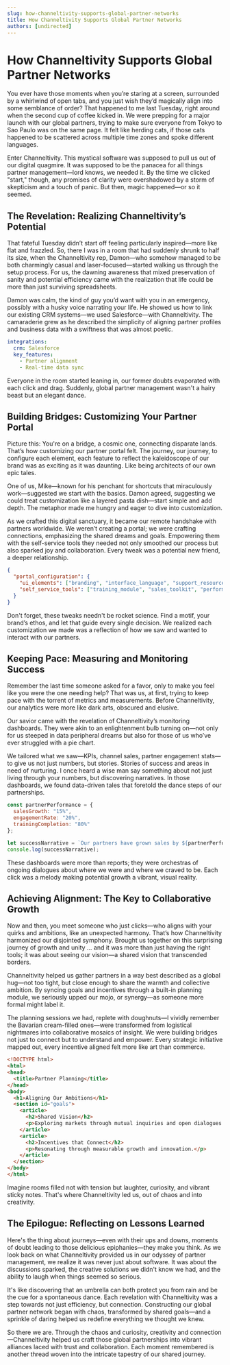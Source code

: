 ```yaml
---
slug: how-channeltivity-supports-global-partner-networks
title: How Channeltivity Supports Global Partner Networks
authors: [undirected]
---
```



# How Channeltivity Supports Global Partner Networks

You ever have those moments when you’re staring at a screen, surrounded by a whirlwind of open tabs, and you just wish they’d magically align into some semblance of order? That happened to me last Tuesday, right around when the second cup of coffee kicked in. We were prepping for a major launch with our global partners, trying to make sure everyone from Tokyo to Sao Paulo was on the same page. It felt like herding cats, if those cats happened to be scattered across multiple time zones and spoke different languages. 

Enter Channeltivity. This mystical software was supposed to pull us out of our digital quagmire. It was supposed to be the panacea for all things partner management—lord knows, we needed it. By the time we clicked "start," though, any promises of clarity were overshadowed by a storm of skepticism and a touch of panic. But then, magic happened—or so it seemed.

## The Revelation: Realizing Channeltivity’s Potential

That fateful Tuesday didn’t start off feeling particularly inspired—more like flat and frazzled. So, there I was in a room that had suddenly shrunk to half its size, when the Channeltivity rep, Damon—who somehow managed to be both charmingly casual and laser-focused—started walking us through the setup process. For us, the dawning awareness that mixed preservation of sanity and potential efficiency came with the realization that life could be more than just surviving spreadsheets.

Damon was calm, the kind of guy you’d want with you in an emergency, possibly with a husky voice narrating your life. He showed us how to link our existing CRM systems—we used Salesforce—with Channeltivity. The camaraderie grew as he described the simplicity of aligning partner profiles and business data with a swiftness that was almost poetic.

```yaml
integrations:
  crm: Salesforce
  key_features:
    - Partner alignment
    - Real-time data sync
```

Everyone in the room started leaning in, our former doubts evaporated with each click and drag. Suddenly, global partner management wasn't a hairy beast but an elegant dance.

## Building Bridges: Customizing Your Partner Portal

Picture this: You're on a bridge, a cosmic one, connecting disparate lands. That’s how customizing our partner portal felt. The journey, our journey, to configure each element, each feature to reflect the kaleidoscope of our brand was as exciting as it was daunting. Like being architects of our own epic tales.

One of us, Mike—known for his penchant for shortcuts that miraculously work—suggested we start with the basics. Damon agreed, suggesting we could treat customization like a layered pasta dish—start simple and add depth. The metaphor made me hungry and eager to dive into customization.

As we crafted this digital sanctuary, it became our remote handshake with partners worldwide. We weren’t creating a portal; we were crafting connections, emphasizing the shared dreams and goals. Empowering them with the self-service tools they needed not only smoothed our process but also sparked joy and collaboration. Every tweak was a potential new friend, a deeper relationship.

```json
{
  "portal_configuration": {
    "ui_elements": ["branding", "interface_language", "support_resources"],
    "self_service_tools": ["training_module", "sales_toolkit", "performance_dashboard"]
  }
}
```

Don't forget, these tweaks needn't be rocket science. Find a motif, your brand’s ethos, and let that guide every single decision. We realized each customization we made was a reflection of how we saw and wanted to interact with our partners. 

## Keeping Pace: Measuring and Monitoring Success

Remember the last time someone asked for a favor, only to make you feel like you were the one needing help? That was us, at first, trying to keep pace with the torrent of metrics and measurements. Before Channeltivity, our analytics were more like dark arts, obscured and elusive. 

Our savior came with the revelation of Channeltivity’s monitoring dashboards. They were akin to an enlightenment bulb turning on—not only for us steeped in data peripheral dreams but also for those of us who’ve ever struggled with a pie chart.

We tailored what we saw—KPIs, channel sales, partner engagement stats—to give us not just numbers, but stories. Stories of success and areas in need of nurturing. I once heard a wise man say something about not just living through your numbers, but discovering narratives. In those dashboards, we found data-driven tales that foretold the dance steps of our partnerships.

```js
const partnerPerformance = {
  salesGrowth: "15%",
  engagementRate: "20%",
  trainingCompletion: "80%"
};

let successNarrative = `Our partners have grown sales by ${partnerPerformance.salesGrowth} and we're seeing engagement rates at ${partnerPerformance.engagementRate}.`
console.log(successNarrative);
```

These dashboards were more than reports; they were orchestras of ongoing dialogues about where we were and where we craved to be. Each click was a melody making potential growth a vibrant, visual reality.

## Achieving Alignment: The Key to Collaborative Growth

Now and then, you meet someone who just clicks—who aligns with your quirks and ambitions, like an unexpected harmony. That’s how Channeltivity harmonized our disjointed symphony. Brought us together on this surprising journey of growth and unity ... and it was more than just having the right tools; it was about seeing our vision—a shared vision that transcended borders.

Channeltivity helped us gather partners in a way best described as a global hug—not too tight, but close enough to share the warmth and collective ambition. By syncing goals and incentives through a built-in planning module, we seriously upped our mojo, or synergy—as someone more formal might label it.

The planning sessions we had, replete with doughnuts—I vividly remember the Bavarian cream-filled ones—were transformed from logistical nightmares into collaborative mosaics of insight. We were building bridges not just to connect but to understand and empower. Every strategic initiative mapped out, every incentive aligned felt more like art than commerce.

```html
<!DOCTYPE html>
<html>
<head>
  <title>Partner Planning</title>
</head>
<body>
  <h1>Aligning Our Ambitions</h1>
  <section id="goals">
    <article>
      <h2>Shared Vision</h2>
      <p>Exploring markets through mutual inquiries and open dialogues.</p>
    </article>
    <article>
      <h2>Incentives that Connect</h2>
      <p>Resonating through measurable growth and innovation.</p>
    </article>
  </section>
</body>
</html>
```

Imagine rooms filled not with tension but laughter, curiosity, and vibrant sticky notes. That's where Channeltivity led us, out of chaos and into creativity.

## The Epilogue: Reflecting on Lessons Learned

Here's the thing about journeys—even with their ups and downs, moments of doubt leading to those delicious epiphanies—they make you think. As we look back on what Channeltivity provided us in our odyssey of partner management, we realize it was never just about software. It was about the discussions sparked, the creative solutions we didn't know we had, and the ability to laugh when things seemed so serious.

It's like discovering that an umbrella can both protect you from rain and be the cue for a spontaneous dance. Each revelation with Channeltivity was a step towards not just efficiency, but connection. Constructing our global partner network began with chaos, transformed by shared goals—and a sprinkle of daring helped us redefine everything we thought we knew.

So there we are. Through the chaos and curiosity, creativity and connection—Channeltivity helped us craft those global partnerships into vibrant alliances laced with trust and collaboration. Each moment remembered is another thread woven into the intricate tapestry of our shared journey.